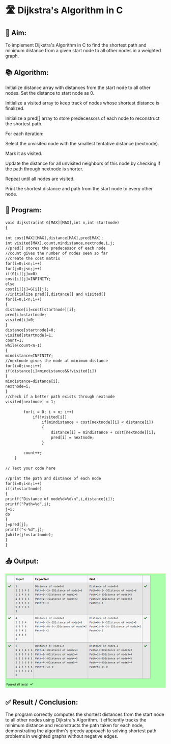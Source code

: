 # 🛣️ Dijkstra's Algorithm in C
## 🎯 Aim:
To implement Dijkstra's Algorithm in C to find the shortest path and minimum distance from a given start node to all other nodes in a weighted graph.

## 📚 Algorithm:
Initialize distance array with distances from the start node to all other nodes. Set the distance to start node as 0.

Initialize a visited array to keep track of nodes whose shortest distance is finalized.

Initialize a pred[] array to store predecessors of each node to reconstruct the shortest path.

For each iteration:

Select the unvisited node with the smallest tentative distance (nextnode).

Mark it as visited.

Update the distance for all unvisited neighbors of this node by checking if the path through nextnode is shorter.

Repeat until all nodes are visited.

Print the shortest distance and path from the start node to every other node.

## 🧾 Program:
```
void dijkstra(int G[MAX][MAX],int n,int startnode)
{
 
int cost[MAX][MAX],distance[MAX],pred[MAX];
int visited[MAX],count,mindistance,nextnode,i,j;
//pred[] stores the predecessor of each node
//count gives the number of nodes seen so far
//create the cost matrix
for(i=0;i<n;i++)
for(j=0;j<n;j++)
if(G[i][j]==0)
cost[i][j]=INFINITY;
else
cost[i][j]=G[i][j];
//initialize pred[],distance[] and visited[]
for(i=0;i<n;i++)
{
distance[i]=cost[startnode][i];
pred[i]=startnode;
visited[i]=0;
}
distance[startnode]=0;
visited[startnode]=1;
count=1;
while(count<n-1)
{
mindistance=INFINITY;
//nextnode gives the node at minimum distance
for(i=0;i<n;i++)
if(distance[i]<mindistance&&!visited[i])
{
mindistance=distance[i];
nextnode=i;
}
//check if a better path exists through nextnode
visited[nextnode] = 1;

        for(i = 0; i < n; i++)
            if(!visited[i])
                if(mindistance + cost[nextnode][i] < distance[i])
                {
                    distance[i] = mindistance + cost[nextnode][i];
                    pred[i] = nextnode;
                }

        count++;
    }

// Text your code here
 
//print the path and distance of each node
for(i=0;i<n;i++)
if(i!=startnode)
{
printf("Distance of node%d=%d\n",i,distance[i]);
printf("Path=%d",i);
j=i;
do
{
j=pred[j];
printf("<-%d",j);
}while(j!=startnode);
}
}
```

## 📤 Output:
![alt text](image-2.png)

## ✅ Result / Conclusion:
The program correctly computes the shortest distances from the start node to all other nodes using Dijkstra's Algorithm. It efficiently tracks the minimum distance and reconstructs the path taken for each node, demonstrating the algorithm's greedy approach to solving shortest path problems in weighted graphs without negative edges.